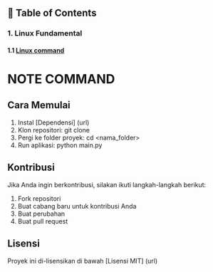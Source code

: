 ## 📂 Table of Contents


### 1. Linux Fundamental
#### 1.1 [Linux command](https://github.com/maellyu/yessy/blob/main/Linux.md)

# NOTE COMMAND




## Cara Memulai

1.  Instal [Dependensi] (url)
2.  Klon repositori: git clone <url repositori>
3.  Pergi ke folder proyek: cd <nama_folder>
4.  Run aplikasi: python main.py

## Kontribusi

Jika Anda ingin berkontribusi, silakan ikuti langkah-langkah berikut:

1.  Fork repositori
2.  Buat cabang baru untuk kontribusi Anda
3.  Buat perubahan
4.  Buat pull request

## Lisensi

Proyek ini di-lisensikan di bawah [Lisensi MIT] (url)
